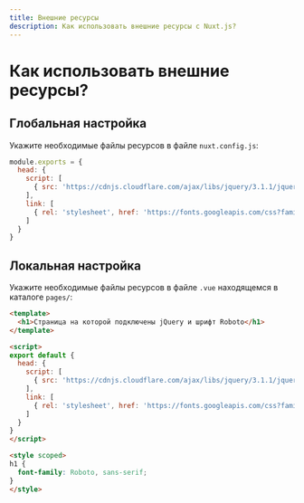 ```yaml
---
title: Внешние ресурсы
description: Как использовать внешние ресурсы с Nuxt.js?
---
```


# Как использовать внешние ресурсы?

## Глобальная настройка

Укажите необходимые файлы ресурсов в файле `nuxt.config.js`:

```js
module.exports = {
  head: {
    script: [
      { src: 'https://cdnjs.cloudflare.com/ajax/libs/jquery/3.1.1/jquery.min.js' }
    ],
    link: [
      { rel: 'stylesheet', href: 'https://fonts.googleapis.com/css?family=Roboto' }
    ]
  }
}
```

## Локальная настройка

Укажите необходимые файлы ресурсов в файле `.vue` находящемся в каталоге `pages/`:

```html
<template>
  <h1>Страница на которой подключены jQuery и шрифт Roboto</h1>
</template>

<script>
export default {
  head: {
    script: [
      { src: 'https://cdnjs.cloudflare.com/ajax/libs/jquery/3.1.1/jquery.min.js' }
    ],
    link: [
      { rel: 'stylesheet', href: 'https://fonts.googleapis.com/css?family=Roboto' }
    ]
  }
}
</script>

<style scoped>
h1 {
  font-family: Roboto, sans-serif;
}
</style>
```
